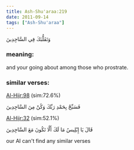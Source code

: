 ```yaml
---
title: Ash-Shu'araa:219
date: 2011-09-14
tags: ["Ash-Shu'araa"]
---
```

وَتَقَلُّبَكَ فِي السَّاجِدِينَ
### meaning: 
and your going about among those who prostrate.
### similar verses: 

[Al-Hijr:98](/15/98) (sim:72.6%)

فَسَبِّحْ بِحَمْدِ رَبِّكَ وَكُنْ مِنَ السَّاجِدِينَ

[Al-Hijr:32](/15/32) (sim:52.1%)

قَالَ يَا إِبْلِيسُ مَا لَكَ أَلَّا تَكُونَ مَعَ السَّاجِدِينَ

our AI can't find any similar verses


